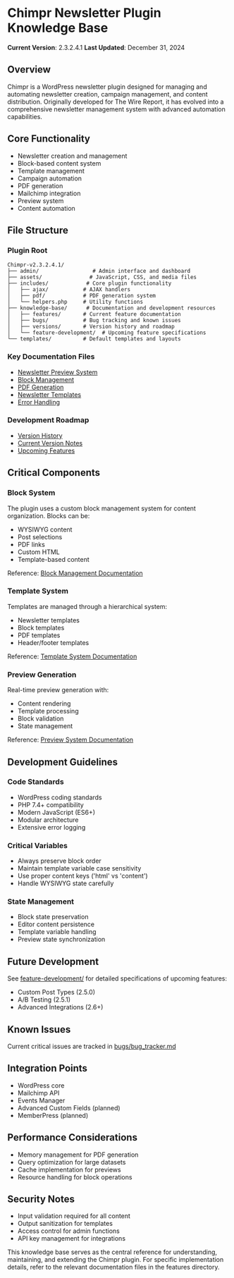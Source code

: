 # Chimpr Newsletter Plugin Knowledge Base
**Current Version**: 2.3.2.4.1
**Last Updated**: December 31, 2024

## Overview
Chimpr is a WordPress newsletter plugin designed for managing and automating newsletter creation, campaign management, and content distribution. Originally developed for The Wire Report, it has evolved into a comprehensive newsletter management system with advanced automation capabilities.

## Core Functionality
- Newsletter creation and management
- Block-based content system
- Template management
- Campaign automation
- PDF generation
- Mailchimp integration
- Preview system
- Content automation

## File Structure

### Plugin Root
```
Chimpr-v2.3.2.4.1/
├── admin/                 # Admin interface and dashboard
├── assets/               # JavaScript, CSS, and media files
├── includes/            # Core plugin functionality
│   ├── ajax/           # AJAX handlers
│   ├── pdf/            # PDF generation system
│   └── helpers.php     # Utility functions
├── knowledge-base/      # Documentation and development resources
│   ├── features/       # Current feature documentation
│   ├── bugs/           # Bug tracking and known issues
│   ├── versions/       # Version history and roadmap
│   └── feature-development/  # Upcoming feature specifications
└── templates/          # Default templates and layouts
```

### Key Documentation Files
- [Newsletter Preview System](features/newsletter-preview-system.md)
- [Block Management](features/block-management.md)
- [PDF Generation](features/pdf-generation.md)
- [Newsletter Templates](features/newsletter-templates.md)
- [Error Handling](features/error-handling.md)

### Development Roadmap
- [Version History](versions/version-history.md)
- [Current Version Notes](versions/2.3.2.4.1-notes.md)
- [Upcoming Features](versions/future-versions.md)

## Critical Components

### Block System
The plugin uses a custom block management system for content organization. Blocks can be:
- WYSIWYG content
- Post selections
- PDF links
- Custom HTML
- Template-based content

Reference: [Block Management Documentation](features/block-management.md)

### Template System
Templates are managed through a hierarchical system:
- Newsletter templates
- Block templates
- PDF templates
- Header/footer templates

Reference: [Template System Documentation](features/newsletter-templates.md)

### Preview Generation
Real-time preview generation with:
- Content rendering
- Template processing
- Block validation
- State management

Reference: [Preview System Documentation](features/newsletter-preview-system.md)

## Development Guidelines

### Code Standards
- WordPress coding standards
- PHP 7.4+ compatibility
- Modern JavaScript (ES6+)
- Modular architecture
- Extensive error logging

### Critical Variables
- Always preserve block order
- Maintain template variable case sensitivity
- Use proper content keys ('html' vs 'content')
- Handle WYSIWYG state carefully

### State Management
- Block state preservation
- Editor content persistence
- Template variable handling
- Preview state synchronization

## Future Development
See [feature-development/](feature-development/) for detailed specifications of upcoming features:
- Custom Post Types (2.5.0)
- A/B Testing (2.5.1)
- Advanced Integrations (2.6+)

## Known Issues
Current critical issues are tracked in [bugs/bug_tracker.md](bugs/bug_tracker.md)

## Integration Points
- WordPress core
- Mailchimp API
- Events Manager
- Advanced Custom Fields (planned)
- MemberPress (planned)

## Performance Considerations
- Memory management for PDF generation
- Query optimization for large datasets
- Cache implementation for previews
- Resource handling for block operations

## Security Notes
- Input validation required for all content
- Output sanitization for templates
- Access control for admin functions
- API key management for integrations

This knowledge base serves as the central reference for understanding, maintaining, and extending the Chimpr plugin. For specific implementation details, refer to the relevant documentation files in the features directory. 